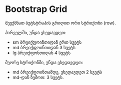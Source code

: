 # Bootstrap Grid

შევქმნათ ბუტსტრაპის გრიდით ორი სტრიქონი (row).

პირველში, უნდა ვხედავდეთ:

- sm ბრეიქფოინთიდან ერთ სვეტს
- md ბრეიქფოინთიდან 3 სვეტს
- lg ბრეიქფონთიდან 4 სვეტს

მეორე სტრიქონში, უნდა ვხედავდეთ:

- md ბრეიქფოინთამდე, ვხედავდეთ 2 სვეტს
- md-დან ზემოთ: 3 სვეტს.
